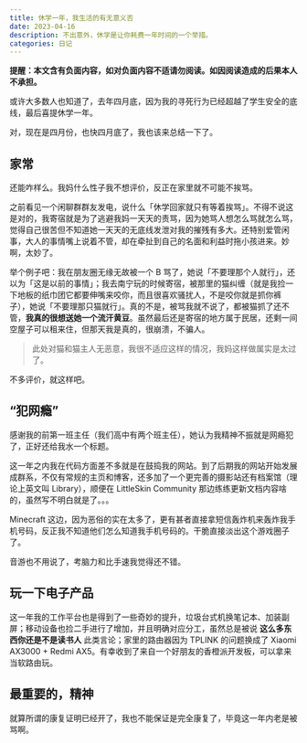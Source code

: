 ```yaml
---
title: 休学一年，我生活的有无意义否
date: 2023-04-16
description: 不出意外，休学是让你耗费一年时间的一个举措。
categories: 日记
---
```


**提醒：本文含有负面内容，如对负面内容不适请勿阅读。如因阅读造成的后果本人不承担。**

或许大多数人也知道了，去年四月底，因为我的寻死行为已经超越了学生安全的底线，最后喜提休学一年。

对，现在是四月份，也快四月底了，我也该来总结一下了。

## 家常

还能咋样么。我妈什么性子我不想评价，反正在家里就不可能不挨骂。

之前看见一个闲聊群群友发电，说什么「休学回家就只有等着挨骂」。不得不说这是对的，我寄宿就是为了逃避我妈一天天的责骂，因为她骂人想怎么骂就怎么骂，觉得自己很苦但不知道她一天天的无底线发泄对我的摧残有多大。还特别爱管闲事，大人的事情嘴上说着不管，却在牵扯到自己的名面和利益时拖小孩进来。妙啊，太妙了。

举个例子吧：我在朋友圈无缘无故被一个 B 骂了，她说「不要理那个人就行」，还以为「这是以前的事情」；我去南宁玩的时候寄宿，被那里的猫纠缠（就是我捡一下地板的纸巾团它都要伸嘴来咬你，而且很喜欢骚扰人，不是咬你就是抓你裤子），她说「不要理那只猫就行」。真的不是，被骂我就不说了，都被猫抓了还不管，**我真的很想送她一个流汗黄豆**。虽然最后还是寄宿的地方属于民居，还剩一间空屋子可以租来住，但那天我是真的，很崩溃，不骗人。

> 此处对猫和猫主人无恶意，我很不适应这样的情况，我妈这样做属实是太过了。

不多评价，就这样吧。

## “犯网瘾”

感谢我的前第一班主任（我们高中有两个班主任），她认为我精神不振就是网瘾犯了，正好还给我水一个标题。

这一年之内我在代码方面差不多就是在鼓捣我的网站。到了后期我的网站开始发展成群系，不仅有常规的主页和博客，还多加了一个更完善的摄影站还有档案馆（理论上英文叫 Library），顺便在 LittleSkin Community 那边练练更新文档内容啥的，虽然写不明白就是了。。。

Minecraft 这边，因为恶俗的实在太多了，更有甚者直接拿短信轰炸机来轰炸我手机号码，反正我不知道他们怎么知道我手机号码的。干脆直接淡出这个游戏圈子了。

音游也不用说了，考脑力和比手速我觉得还不错。

## 玩一下电子产品

这一年我的工作平台也是得到了一些奇妙的提升，垃圾台式机换笔记本、加装副屏；移动设备也捡二手进行了增加，并且明确对应分工，虽然总是被说 **这么多东西你还是不是读书人** 此类言论；家里的路由器因为 TPLINK 的问题换成了 Xiaomi AX3000 + Redmi AX5。有幸收到了来自一个好朋友的香橙派开发板，可以拿来当软路由玩。

## 最重要的，精神

就算所谓的康复证明已经开了，我也不能保证是完全康复了，毕竟这一年内老是被骂啊。